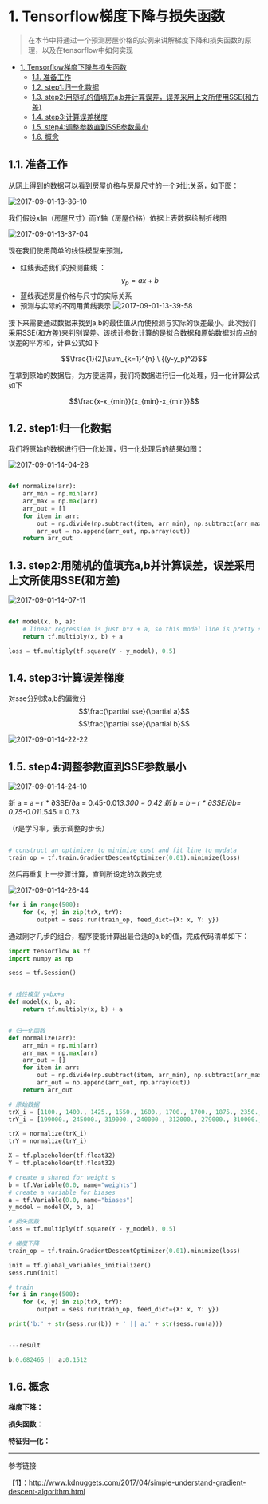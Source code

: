 <a id="markdown-1-tensorflow梯度下降与损失函数" name="1-tensorflow梯度下降与损失函数"></a>
# 1. Tensorflow梯度下降与损失函数

>在本节中将通过一个预测房屋价格的实例来讲解梯度下降和损失函数的原理，以及在tensorflow中如何实现
<!-- TOC -->

- [1. Tensorflow梯度下降与损失函数](#1-tensorflow梯度下降与损失函数)
    - [1.1. 准备工作](#11-准备工作)
    - [1.2. step1:归一化数据](#12-step1归一化数据)
    - [1.3. step2:用随机的值填充a,b并计算误差，误差采用上文所使用SSE(和方差)](#13-step2用随机的值填充ab并计算误差，误差采用上文所使用sse和方差)
    - [1.4. step3:计算误差梯度](#14-step3计算误差梯度)
    - [1.5. step4:调整参数直到SSE参数最小](#15-step4调整参数直到sse参数最小)
    - [1.6. 概念](#16-概念)

<!-- /TOC -->
<a id="markdown-11-准备工作" name="11-准备工作"></a>
## 1.1. 准备工作

从网上得到的数据可以看到房屋价格与房屋尺寸的一个对比关系，如下图：

![2017-09-01-13-36-10](http://qiniu.xdpie.com/2017-09-01-13-36-10.png)


我们假设x轴（房屋尺寸）而Y轴（房屋价格）依据上表数据绘制折线图

![2017-09-01-13-37-04](http://qiniu.xdpie.com/2017-09-01-13-37-04.png)

现在我们使用简单的线性模型来预测，

* 红线表述我们的预测曲线 ： $$y_p=ax+b$$
* 蓝线表述房屋价格与尺寸的实际关系
* 预测与实际的不同用黄线表示
![2017-09-01-13-39-58](http://qiniu.xdpie.com/2017-09-01-13-39-58.png)

接下来需要通过数据来找到a,b的最佳值从而使预测与实际的误差最小。此次我们采用SSE(和方差)来判别误差。该统计参数计算的是拟合数据和原始数据对应点的误差的平方和，计算公式如下

$$\frac{1}{2}\sum_{k=1}^{n} \ {(y-y_p)^2}$$

在拿到原始的数据后，为方便运算，我们将数据进行归一化处理，归一化计算公式如下

$$\frac{x-x_{min}}{x_{min}-x_{min}}$$

<a id="markdown-12-step1归一化数据" name="12-step1归一化数据"></a>
## 1.2. step1:归一化数据

我们将原始的数据进行归一化处理，归一化处理后的结果如图：

![2017-09-01-14-04-28](http://qiniu.xdpie.com/2017-09-01-14-04-28.png)

```Python

def normalize(arr):
    arr_min = np.min(arr)
    arr_max = np.max(arr)
    arr_out = []
    for item in arr:
        out = np.divide(np.subtract(item, arr_min), np.subtract(arr_max, arr_min))
        arr_out = np.append(arr_out, np.array(out))
    return arr_out

```

<a id="markdown-13-step2用随机的值填充ab并计算误差误差采用上文所使用sse和方差" name="13-step2用随机的值填充ab并计算误差误差采用上文所使用sse和方差"></a>
## 1.3. step2:用随机的值填充a,b并计算误差，误差采用上文所使用SSE(和方差)

![2017-09-01-14-07-11](http://qiniu.xdpie.com/2017-09-01-14-07-11.png)

```Python

def model(x, b, a):
    # linear regression is just b*x + a, so this model line is pretty simple
    return tf.multiply(x, b) + a

loss = tf.multiply(tf.square(Y - y_model), 0.5)

```

<a id="markdown-14-step3计算误差梯度" name="14-step3计算误差梯度"></a>
## 1.4. step3:计算误差梯度

对sse分别求a,b的偏微分
$$\frac{\partial sse}{\partial a}$$ 
$$\frac{\partial sse}{\partial b}$$

![2017-09-01-14-22-22](http://qiniu.xdpie.com/2017-09-01-14-22-22.png)

<a id="markdown-15-step4调整参数直到sse参数最小" name="15-step4调整参数直到sse参数最小"></a>
## 1.5. step4:调整参数直到SSE参数最小


![2017-09-01-14-24-10](http://qiniu.xdpie.com/2017-09-01-14-24-10.png)

新 a = a – r * ∂SSE/∂a = 0.45-0.01*3.300 = 0.42
新 b = b – r * ∂SSE/∂b= 0.75-0.01*1.545 = 0.73

（r是学习率，表示调整的步长）

```Python

# construct an optimizer to minimize cost and fit line to mydata
train_op = tf.train.GradientDescentOptimizer(0.01).minimize(loss)

```
然后再重复上一步骤计算，直到所设定的次数完成

![2017-09-01-14-26-44](http://qiniu.xdpie.com/2017-09-01-14-26-44.png)

```Python
for i in range(500):
    for (x, y) in zip(trX, trY):
        output = sess.run(train_op, feed_dict={X: x, Y: y})

```

通过刚才几步的组合，程序便能计算出最合适的a,b的值，完成代码清单如下：

```Python
import tensorflow as tf
import numpy as np

sess = tf.Session()


# 线性模型 y=bx+a
def model(x, b, a):
    return tf.multiply(x, b) + a


# 归一化函数
def normalize(arr):
    arr_min = np.min(arr)
    arr_max = np.max(arr)
    arr_out = []
    for item in arr:
        out = np.divide(np.subtract(item, arr_min), np.subtract(arr_max, arr_min))
        arr_out = np.append(arr_out, np.array(out))
    return arr_out

# 原始数据
trX_i = [1100., 1400., 1425., 1550., 1600., 1700., 1700., 1875., 2350., 2450.]
trY_i = [199000., 245000., 319000., 240000., 312000., 279000., 310000., 308000., 405000., 324000.]

trX = normalize(trX_i)
trY = normalize(trY_i)

X = tf.placeholder(tf.float32)
Y = tf.placeholder(tf.float32)

# create a shared for weight s
b = tf.Variable(0.0, name="weights")
# create a variable for biases
a = tf.Variable(0.0, name="biases")
y_model = model(X, b, a)

# 损失函数
loss = tf.multiply(tf.square(Y - y_model), 0.5)

# 梯度下降
train_op = tf.train.GradientDescentOptimizer(0.01).minimize(loss)

init = tf.global_variables_initializer()
sess.run(init)

# train
for i in range(500):
    for (x, y) in zip(trX, trY):
        output = sess.run(train_op, feed_dict={X: x, Y: y})

print('b:' + str(sess.run(b)) + ' || a:' + str(sess.run(a)))


---result

b:0.682465 || a:0.1512

```

<a id="markdown-16-概念" name="16-概念"></a>
## 1.6. 概念

**梯度下降：** 

**损失函数：**

**特征归一化：**

---
参考链接

【1】：http://www.kdnuggets.com/2017/04/simple-understand-gradient-descent-algorithm.html




